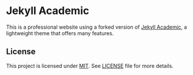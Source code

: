 # Jekyll Academic

This is a professional website using a forked version of [Jekyll Academic](https://jekyll-academic.netlify.app), a lightweight theme that offers many features.

## License

This project is licensed under [MIT](https://opensource.org/licenses/MIT). See [LICENSE](https://github.com/yak-fumblepack/jekyll-academic/blob/master/LICENSE.txt) file for more details.
